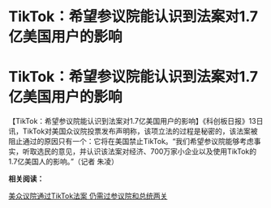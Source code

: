 # TikTok：希望参议院能认识到法案对1.7亿美国用户的影响

# TikTok：希望参议院能认识到法案对1.7亿美国用户的影响

【TikTok：希望参议院能认识到法案对1.7亿美国用户的影响】《科创板日报》13日讯，TikTok对美国众议院投票发布声明称，该项立法的过程是秘密的，该法案被阻止通过的原因只有一个：它将在美国禁止TikTok。“我们希望参议院能够考虑事实，听取选民的意见，并认识该法案对经济、700万家小企业以及使用TikTok的1.7亿美国人的影响。”（记者
朱凌）

**相关阅读：**

[美众议院通过TikTok法案 仍需过参议院和总统两关](https://news.qq.com/rain/a/20240313A0A00Y00)

